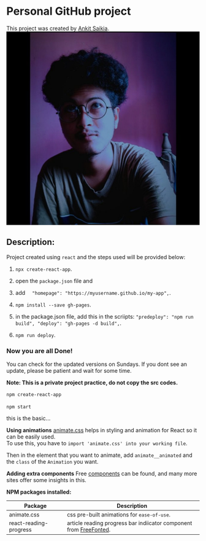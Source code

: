 # Personal GitHub project

This project was created by [Ankit Saikia](https://github.com/opseeker).
![Image](./src/media/img/me.jpg)

## Description:

Project created using `react` and the steps used will be provided below:

1. `npx create-react-app`.

2. open the `package.json` file and 

3. add `  "homepage": "https://myusername.github.io/my-app",`.

4. `npm install --save gh-pages`.

5. in the package.json file, add this in the scriipts: 
    `"predeploy": "npm run build",
     "deploy": "gh-pages -d build",`.

6. `npm run deploy`.

### Now you are all Done!


You can check for the updated versions on Sundays.
If you dont see an update, please be patient and wait for some time.


**Note: This is a private project practice, do not copy the src codes.**
```
npm create-react-app

npm start

```
this is the basic...

**Using animations**
[animate.css](https://animate.style/) helps in styling and animation for React so it can be easily used.
<br>
To use this, you have to `import 'animate.css' into your working file`.

Then in the element that you want to animate, add `animate__animated` and the `class` of the `Animation` you want.

**Adding extra components**
Free [components](https://freefrontend.com/) can be found, and many more sites offer some insights in this.

**NPM packages installed:**

Package                 | Description
------------------------|-------------------------------------------
animate.css             | css pre-built animations for `ease-of-use`.
react-reading-progress  | article reading progress bar indiicator component from [FreeFonted](https://freefrontend.com/).